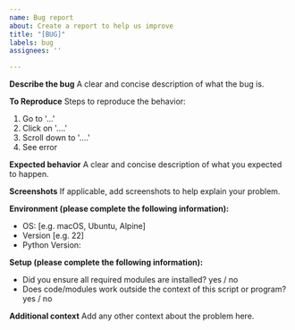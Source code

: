 ```yaml
---
name: Bug report
about: Create a report to help us improve
title: "[BUG]"
labels: bug
assignees: ''

---
```


**Describe the bug**
A clear and concise description of what the bug is.

**To Reproduce**
Steps to reproduce the behavior:
1. Go to '...'
2. Click on '....'
3. Scroll down to '....'
4. See error

**Expected behavior**
A clear and concise description of what you expected to happen.

**Screenshots**
If applicable, add screenshots to help explain your problem.

**Environment (please complete the following information):**
 - OS: [e.g. macOS, Ubuntu, Alpine]
 - Version [e.g. 22]
 - Python Version: 

**Setup (please complete the following information):**
 - Did you ensure all required modules are installed? yes / no
 - Does code/modules work outside the context of this script or program? yes / no

**Additional context**
Add any other context about the problem here.

